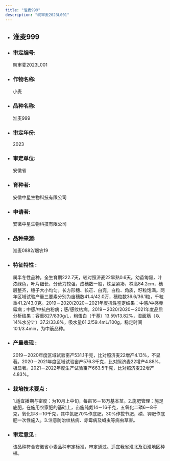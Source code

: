 ```yaml
---
title: "淮麦999"
description: "皖审麦2023L001"
---
```

* ## 淮麦999
* ###  审定编号:  
   皖审麦2023L001

*  ### 作物名称:  
   小麦

*   ###  品种名称: 
    淮麦999

*   ### 审定年份: 
    2023

*   ### 审定单位:  
    安徽省

*   ### 育种者:  
    安徽中星生物科技有限公司

*   ### 申请者:  
    安徽中星生物科技有限公司

*   ### 品种来源:  
    淮麦0882/烟农19

*   ### 特征特性 : 
    属半冬性品种。全生育期222.7天，较对照济麦22早熟0.6天。幼苗匍匐，叶浓绿色，叶片细长，分蘖力较强，成穗数一般，株型紧凑，株高84.2cm，穗层整齐，穗子大小均匀。长方形穗、长芒、白壳，白粒、角质，籽粒饱满。两年区域试验产量三要素分别为亩穗数41.4/42.0万，穗粒数36.6/36.1粒，千粒重41.2/43.0克。2019－2020/2020－2021年度抗性鉴定结果：中感/中感赤霉病；中感/中抗白粉病；感/感纹枯病。2019－2020/2020－2021年度品质分析结果：容重827/830g/L，粗蛋白（干基）13.59/13.82%，湿面筋（以14%水分计）37.2/33.8%，吸水量61.2/59.4mL/100g，稳定时间10.1/3.4min，为中筋品种。

*   ### 产量表现 : 
    2019－2020年度区域试验亩产531.1千克，比对照济麦22增产4.13%，不显著。2020－2021年度区域试验亩产576.3千克，比对照济麦22增产4.88%，极显著。2021－2022年度生产试验亩产663.5千克，比对照济麦22增产4.83%。

*   ### 栽培技术要点 : 
    1.适宜播期与密度：为10月上中旬，每亩16－18万基本苗。2.施肥管理：施足底肥，在施用农家肥的基础上，亩施纯氮14－16千克，五氧化二磷6－8千克，氧化钾8－10千克，其中氮肥70%作底肥，30%作拔节肥，磷、钾肥作底肥一次性施入。3.注意防治纹枯病、赤霉病及蚜虫等病虫草害。

*   ### 审定意见 : 
    该品种符合安徽省小麦品种审定标准，审定通过。适宜我省淮北及沿淮地区种植。
